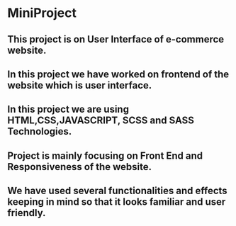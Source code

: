 # MiniProject
## This project is on  User Interface of e-commerce website.
## In this project we have worked on frontend of the website which is user interface.
## In this project we are using HTML,CSS,JAVASCRIPT, SCSS and SASS Technologies.
## Project is mainly focusing on Front End and Responsiveness of the website.
## We have used several functionalities and effects keeping in mind so that it looks familiar and user friendly.
